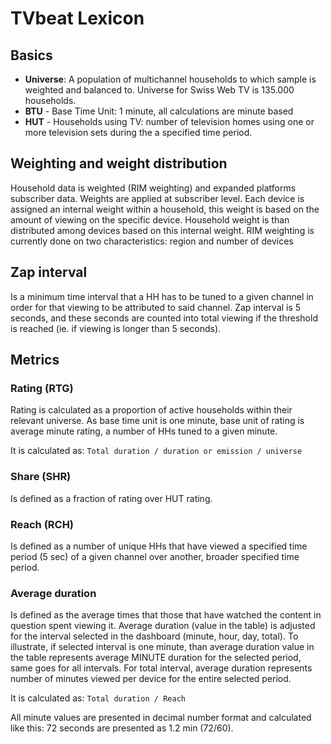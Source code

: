 # TVbeat Lexicon

## Basics

+ **Universe**: A population of multichannel households to which sample is weighted and balanced to. Universe for Swiss Web TV is 135.000 households.
+ **BTU** - Base Time Unit: 1 minute, all calculations are minute based
+ **HUT** - Households using TV: number of television homes using one or more television sets during the a specified time period.

## Weighting and weight distribution

Household data is weighted (RIM weighting) and expanded platforms subscriber data.
Weights are applied at subscriber level. Each device is assigned an internal
weight within a household, this weight is based on the amount of viewing
on the specific device. Household weight is than distributed among devices
based on this internal weight. RIM weighting is currently done on two
characteristics: region and number of devices

## Zap interval
Is a minimum time interval that a HH has to be tuned to a given channel in
order for that viewing to be attributed to said channel. Zap
interval is 5 seconds, and these seconds are counted into total viewing
if the threshold is reached (ie. if viewing is longer than 5 seconds).

## Metrics

### **Rating (RTG)**
Rating is calculated as a proportion of active households within their
relevant universe. As base time unit is one minute, base unit of rating is average minute
rating, a number of HHs tuned to a given minute. 

It is calculated as:
``` Total duration / duration or emission / universe ```

### **Share (SHR)**
Is defined as a fraction of rating over HUT rating.

### **Reach (RCH)**
Is defined as a number of unique HHs that have viewed a specified time period (5 sec) of a given channel over another, broader specified time period. 

### **Average duration**
Is defined as the average times that those that have watched the content in question spent viewing it. Average duration (value in the table) is adjusted for the interval selected in the dashboard (minute, hour, day, total). To illustrate, if selected interval is one minute, than average duration value in the table represents average MINUTE duration for the selected period, same goes for all intervals. For total interval, average duration represents number of minutes viewed per device for the entire selected period.

It is calculated as:
``` Total duration / Reach ```

All minute values are presented in decimal number format and calculated like this: 72 seconds are presented as 1.2 min (72/60).

